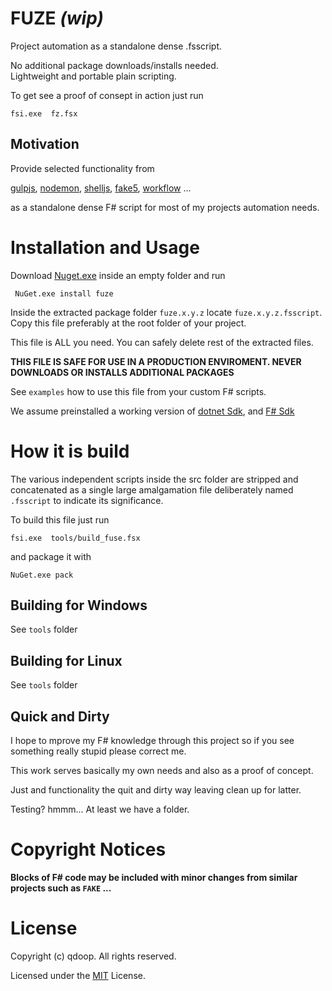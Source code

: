 # FUZE *(wip)*

Project automation as a standalone dense .fsscript.

No additional package downloads/installs needed.<br>
Lightweight and portable plain scripting.

To get see a proof of consept in action just run
```
fsi.exe  fz.fsx
```

## Motivation
Provide selected functionality from

[gulpjs](https://gulpjs.com/), 
[nodemon](https://nodemon.io/),
[shelljs](http://documentup.com/shelljs/shelljs),
[fake5](https://fake.build/),
[workflow](https://github.com/deis/builder) ...

as a standalone dense F# script for most of my projects automation needs.

# Installation and Usage

Download [Nuget.exe](https://www.nuget.org/downloads) inside an empty folder and run  

```
 NuGet.exe install fuze 
```

Inside the extracted package folder `fuze.x.y.z` locate `fuze.x.y.z.fsscript`. 
Copy this file preferably at the root folder of your project.

This file is ALL you need. You can safely delete rest of the extracted files. 

**THIS FILE IS SAFE FOR USE IN A PRODUCTION ENVIROMENT. NEVER DOWNLOADS OR INSTALLS ADDITIONAL PACKAGES**

See `examples` how to use this file from your custom F# scripts.

We assume preinstalled a working version of [dotnet Sdk](https://www.microsoft.com/net), and [F# Sdk](http://fsharp.org/) 
 


# How it is build

The various independent scripts inside the src folder
are stripped and concatenated as a single large amalgamation file deliberately named `.fsscript` to indicate its significance. 

To build this file just run

```
fsi.exe  tools/build_fuse.fsx
``` 

and package it with

```
NuGet.exe pack
```

## Building for Windows
See `tools` folder

## Building for Linux
See `tools` folder


## Quick and Dirty
I hope to mprove my F# knowledge through this project so if you see something really stupid please correct me.

This work serves basically my own needs and also as a proof of concept.

Just and functionality the quit and dirty way leaving clean up for latter.

Testing? hmmm... At least we have a folder.

# Copyright Notices

**Blocks of F# code may be included with minor changes from similar projects such as `FAKE` ...**

# License

Copyright (c) qdoop. All rights reserved.

Licensed under the [MIT](LICENSE.md) License.

